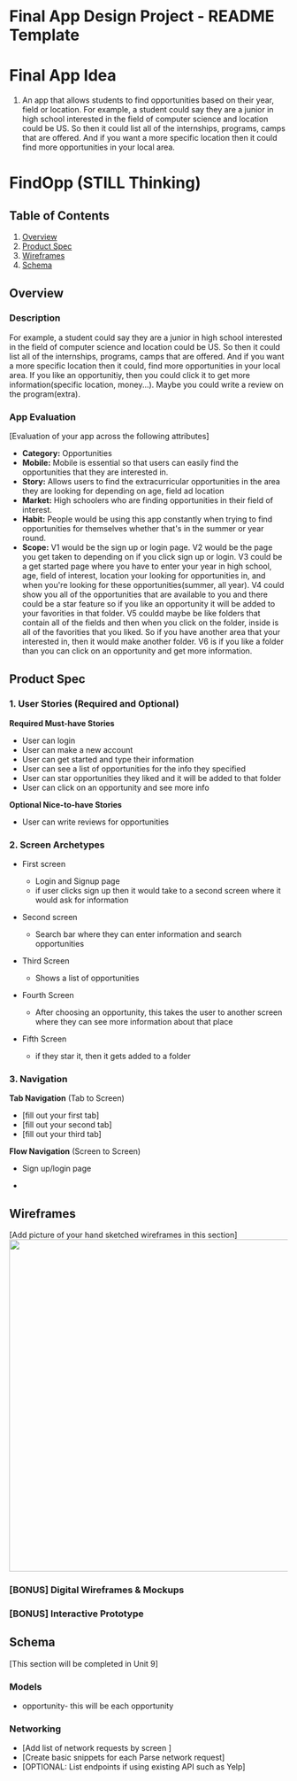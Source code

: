 Final App Design Project - README Template
===
# Final App Idea
1. An app that allows students to find opportunities based on their year, field or location. For example, a student could say they are a junior in high school interested in the field of computer science and location could be US. So then it could list all of the internships, programs, camps that are offered. And if you want a more specific location then it could find more opportunities in your local area. 


# FindOpp (STILL Thinking)

## Table of Contents
1. [Overview](#Overview)
1. [Product Spec](#Product-Spec)
1. [Wireframes](#Wireframes)
2. [Schema](#Schema)

## Overview
### Description 
For example, a student could say they are a junior in high school interested in the field of computer science and location could be US. So then it could list all of the internships, programs, camps that are offered. And if you want a more specific location then it could, find more opportunities in your local area. If you like an opportunitiy, then you could click it to get more information(specific location, money...). Maybe you could write a review on the program(extra).   

### App Evaluation
[Evaluation of your app across the following attributes]
- **Category:** Opportunities
- **Mobile:** Mobile is essential so that users can easily find the opportunities that they are interested in. 
- **Story:** Allows users to find the extracurricular opportunities in the area they are looking for depending on age, field ad location
- **Market:** High schoolers who are finding opportunities in their field of interest.
- **Habit:** People would be using this app constantly when trying to find opportunities for themselves whether that's in the summer or year round.
- **Scope:** V1 would be the sign up or login page. V2 would be the page you get taken to depending on if you click sign up or login. V3 could be a get started page where you have to enter your year in high school, age, field of interest, location your looking for opportunities in, and when you're looking for these opportunities(summer, all year). V4 could show you all of the opportunities that are available to you and there could be a star feature so if you like an opportunity it will be added to your favorities in that folder. V5 couldd maybe be like folders that contain all of the fields and then when you click on the folder, inside is all of the favorities that you liked. So if you have another area that your interested in, then it would make another folder. V6 is if you like a folder than you can click on an opportunity and get more information.   


## Product Spec

### 1. User Stories (Required and Optional)

**Required Must-have Stories**

* User can login
* User can make a new account
* User can get started and type their information 
* User can see a list of opportunities for the info they specified
* User can star opportunities they liked and it will be added to that folder
* User can click on an opportunity and see more info


**Optional Nice-to-have Stories**

* User can write reviews for opportunities


### 2. Screen Archetypes

* First screen
   * Login and Signup page
   * if user clicks sign up then it would take to a second screen where it would ask for information
   
* Second screen
   * Search bar where they can enter information and search opportunities

* Third Screen
    * Shows a list of opportunities

* Fourth Screen
    * After choosing an opportunity, this takes the user to another screen where they can see more information about that place  

* Fifth Screen
    * if they star it, then it gets added to a folder

### 3. Navigation

**Tab Navigation** (Tab to Screen)

* [fill out your first tab]
* [fill out your second tab]
* [fill out your third tab]

**Flow Navigation** (Screen to Screen)

* Sign up/login page
   
* 
## Wireframes
[Add picture of your hand sketched wireframes in this section]
<img src="YOUR_WIREFRAME_IMAGE_URL" width=600>

### [BONUS] Digital Wireframes & Mockups

### [BONUS] Interactive Prototype

## Schema 
[This section will be completed in Unit 9]
### Models
* opportunity- this will be each opportunity
### Networking
- [Add list of network requests by screen ]
- [Create basic snippets for each Parse network request]
- [OPTIONAL: List endpoints if using existing API such as Yelp]
